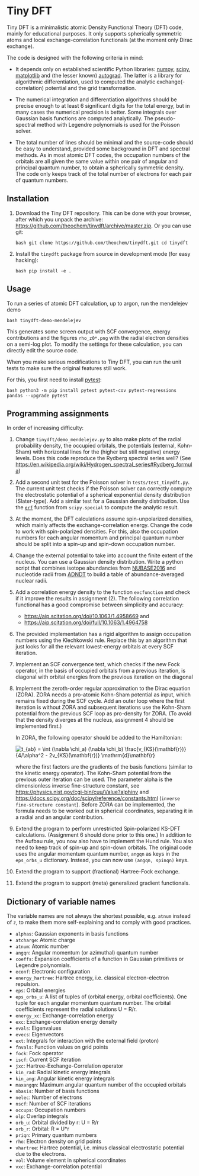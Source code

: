 # Tiny DFT

Tiny DFT is a minimalistic atomic Density Functional Theory (DFT) code, mainly for educational purposes.
It only supports spherically symmetric atoms and local exchange-correlation functionals (at the moment only Dirac exchange).

The code is designed with the following criteria in mind:

- It depends only on established scientific Python libraries:
  [numpy](https://www.numpy.org/),
  [scipy](https://www.scipy.org/),
  [matplotlib](https://matplotlib.org/) and
  (the lesser known) [autograd](https://github.com/HIPS/autograd/).
  The latter is a library for algorithmic differentiation,
  used to computed the analytic exchange(-correlation) potential and the grid transformation.

- The numerical integration and differentiation algorithms should be precise
  enough to at least 6 significant digits for the total energy, but in many
  cases the numerical precision is better.
  Some integrals over Gaussian basis functions are computed analytically.
  The pseudo-spectral method with Legendre polynomials is used for the Poisson solver.

- The total number of lines should be minimal and the source-code should be easy
  to understand, provided some background in DFT and spectral methods.
  As in most atomic DFT codes, the occupation numbers of the orbitals are all given
  the same value within one pair of angular and principal quantum number, to
  obtain a spherically symmetric density.
  The code only keeps track of the total number of electrons for each pair of quantum numbers.


## Installation

1. Download the Tiny DFT repository. This can be done with your browser, after which you unpack
   the archive: https://github.com/theochem/tinydft/archive/master.zip.
   Or you can use git:

   ``bash
   git clone https://github.com/theochem/tinydft.git
   cd tinydft
   ``

1. Install the `tinydft` package from source in development mode (for easy hacking):

   ``bash
   pip install -e .
   ``


## Usage

To run a series of atomic DFT calculation, up to argon, run the mendelejev demo

``bash
tinydft-demo-mendelejev
``

This generates some screen output with SCF convergence, energy contributions and
the figures `rho_z0*.png` with the radial electron densities on a semi-log plot.
To modify the settings for these calculation, you can directly edit the source code.

When you make serious modifications to Tiny DFT, you can run the unit tests to
make sure the original features still work.

For this, you first need to install [pytest](https://pytest.org/):

``bash
python3 -m pip install pytest pytest-cov pytest-regressions pandas --upgrade
pytest
``


## Programming assignments

In order of increasing difficulty:

1. Change `tinydft/demo_mendelejev.py` to also make plots of the radial probability density,
   the occupied orbitals, the potentials (external, Kohn-Sham) with horizontal lines for the
   (higher but still negative) energy levels.
   Does this code reproduce the Rydberg spectral series well? (See
   https://en.wikipedia.org/wiki/Hydrogen_spectral_series#Rydberg_formula)

1. Add a second unit test for the Poisson solver in `tests/test_tinydft.py`.
   The current unit test checks if the Poisson solver can correctly compute the
   electrostatic potential of a spherical exponential density distribution (Slater-type).
   Add a similar test for a Gaussian density distribution.
   Use the [`erf`](https://docs.scipy.org/doc/scipy/reference/generated/scipy.special.erf.html#scipy.special.erf)
   function from `scipy.special` to compute the analytic result.

1. At the moment, the DFT calculations assume spin-unpolarized densities, which
   mainly affects the exchange-correlation energy.
   Change the code to work with spin-polarized densities.
   For this, also the occupation numbers for each angular momentum and principal quantum number
   should be split into a spin-up and spin-down occupation number.

1. Change the external potential to take into account the finite extent of the nucleus.
   You can use a Gaussian density distribution.
   Write a python script that combines
   isotope abundancies from [NUBASE2016](http://amdc.in2p3.fr/nubase/nubase2016.txt) and
   nucleotide radii from [ADNDT](https://www-nds.iaea.org/radii/) to build a table of
   abundance-averaged nuclear radii.

1. Add a correlation energy density to the function `excfunction` and check if
   it improve the results in assignment (2).
   The following correlation functional has a good compromise between simplicity and accuracy:

   - https://aip.scitation.org/doi/10.1063/1.4958669 and
   - https://aip.scitation.org/doi/full/10.1063/1.4964758

1. The provided implementation has a rigid algorithm to assign occupation numbers using the Klechkowski rule.
   Replace this by an algorithm that just looks for all the relevant lowest-energy orbitals at every SCF iteration.

1. Implement an SCF convergence test, which checks if the new Fock operator,
   in the basis of occupied orbitals from a previous iteration,
   is diagonal with orbital energies from the previous iteration on the diagonal

1. Implement the zeroth-order regular approximation to the Dirac equation (ZORA).
   ZORA needs a pro-atomic Kohn-Sham potential as input, which remains fixed during the SCF cycle.
   Add an outer loop where the first iteration is without ZORA and
   subsequent iterations use the Kohn-Sham potential from the previous SCF loop as pro-density for ZORA.
   (To avoid that the density diverges at the nucleus, assignment 4 should be implemented first.)

   In ZORA, the following operator should be added to the Hamiltonian:

   ![t_{ab} = \int (\nabla \chi_a) (\nabla \chi_b) \frac{v_{KS}(\mathbf{r})}{4/\alpha^2 - 2v_{KS}(\mathbf{r})} \mathrm{d}\mathbf{r}](zora.png)

   where the first factors are the gradients of the basis functions (similar to the kinetic energy operator).
   The Kohn-Sham potential from the previous outer iteration can be used.
   The parameter alpha is the dimensionless inverse fine-structure constant, see
   https://physics.nist.gov/cgi-bin/cuu/Value?alphinv and
   https://docs.scipy.org/doc/scipy/reference/constants.html
   (`inverse fine-structure constant`).
   Before ZORA can be implemented, the formula needs to be worked out in spherical coordinates,
   separating it in a radial and an angular contribution.

1. Extend the program to perform unrestricted Spin-polarized KS-DFT calculations.
   (Assignment 6 should done prior to this one.)
   In addition to the Aufbau rule, you now also have to implement the Hund rule.
   You also need to keep track of spin-up and spin-down orbitals.
   The original code uses the angular momentum quantum number, `angqn` as keys in the `eps_orbs_u`
   dictionary.
   Instead, you can now use `(angqn, spinqn)` keys.

1. Extend the program to support (fractional) Hartree-Fock exchange.

1. Extend the program to support (meta) generalized gradient functionals.


## Dictionary of variable names

The variable names are not always the shortest possible, e.g. `atnum` instead
of `z`, to make them more self-explaining and to comply with good practices.

- `alphas`: Gaussian exponents in basis functions
- `atcharge`: Atomic charge
- `atnum`: Atomic number
- `angqn`: Angular momentum (or azimuthal) quantum number
- `coeffs`: Expansion coefficients of a function in Gaussian primitives or
  Legendre polynomials.
- `econf`: Electronic configuration
- `energy_hartree`: Hartree energy, i.e. classical electron-electron repulsion.
- `eps`: Orbital energies
- `eps_orbs_u`: A list of tuples of (orbital energy, orbital coefficients).
  One tuple for each angular momentum quantum number. The orbital coefficients
  represent the radial solutions U = R/r.
- `energy_xc`: Exchange-correlation energy
- `exc`: Exchange-correlation energy density
- `evals`: Eigenvalues
- `evecs`: Eigenvectors
- `ext`: Integrals for interaction with the external field (proton)
- `fnvals`: Function values on grid points
- `fock`: Fock operator
- `iscf`: Current SCF iteration
- `jxc`: Hartree-Exchange-Correlation operator
- `kin_rad`: Radial kinetic energy integrals
- `kin_ang`: Angular kinetic energy integrals
- `maxangqn`: Maximum angular quantum number of the occupied orbitals
- `nbasis`: Number of basis functions
- `nelec`: Number of electrons
- `nscf`: Number of SCF iterations
- `occups`: Occupation numbers
- `olp`: Overlap integrals
- `orb_u`: Orbital divided by r: U = R/r
- `orb_r`: Orbital: R = U*r
- `priqn`: Primary quantum numbers
- `rho`: Electron density on grid points
- `vhartree`: Hartree potential, i.e. minus classical electrostatic potential
  due to the electrons.
- `vol`: Volume element in spherical coordinates
- `vxc`: Exchange-correlation potential

